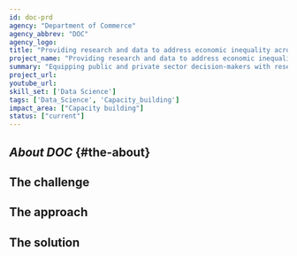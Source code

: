 ```yaml
---
id: doc-prd
agency: "Department of Commerce"
agency_abbrev: "DOC"
agency_logo: 
title: "Providing research and data to address economic inequality across different regions and geographies"
project_name: "Providing research and data to address economic inequality across different regions and geographies"
summary: "Equipping public and private sector decision-makers with research and data tools to address entrenched and growing geographic inequality and better meet the economic needs of those they serve as part of the Office of the Under Secretary for Economic Affairs (OUSEA)’s Regional Economic Research Initiative."
project_url: 
youtube_url: 
skill_set: ['Data Science']
tags: ['Data_Science', 'Capacity_building']
impact_area: ["Capacity building"]
status: ["current"]
---
```


## *About DOC* {#the-about}

## The challenge

## The approach

## The solution 
